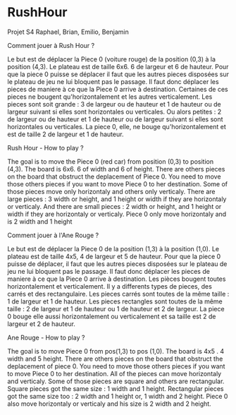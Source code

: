 # RushHour
Projet S4 Raphael, Brian, Emilio, Benjamin


Comment jouer à Rush Hour ? 

Le but est de déplacer la Piece 0 (voiture rouge) de la position (0,3) à la position (4,3).
Le plateau est de taille 6x6. 6 de largeur et 6 de hauteur.
Pour que la piece 0 puisse se déplacer il faut que les autres pieces disposées sur le plateau de jeu ne lui bloquent pas le passage. 
Il faut donc déplacer les pieces de maniere à ce que la Piece 0 arrive à destination.
Certaines de ces pieces ne bougent qu'horizontalement et les autres verticalement.
Les pieces sont soit grande : 3 de largeur ou de hauteur et 1 de hauteur ou de largeur suivant si elles sont horizontales ou verticales.
Ou alors petites : 2 de largeur ou de hauteur et 1 de hauteur ou de largeur suivant si elles sont horizontales ou verticales.
La piece 0, elle, ne bouge qu'horizontalement et est de taille 2 de largeur et 1 de hauteur.



Rush Hour - How to play ?

The goal is to move the Piece 0 (red car) from position (0,3) to position (4,3).
The board is 6x6. 6 of width and 6 of height.
There are others pieces on the board that obstruct the deplacement of Piece 0. You need to move those others pieces if you want to move Piece 0 to her destination. 
Some of those pieces move only horizontaly and others only verticaly.
There are large pieces : 3 width or height, and 1 height or width if they are horizontaly or verticaly.
And there are small pieces : 2 width or height, and 1 height or width if they are horizontaly or verticaly.
Piece 0 only move horizontaly and is 2 width and 1 height

Comment jouer à l'Ane Rouge ?

Le but est de déplacer la Piece 0 de la position (1,3) à la position (1,0).
Le plateau est de taille 4x5, 4 de largeur et 5 de hauteur.
Pour que la piece 0 puisse de déplacer, il faut que les autres pieces disposées sur le plateau de jeu ne lui bloquent pas le passage.
Il faut donc déplacer les pieces de maniere à ce que la Piece 0 arrive à destination.
Les pièces bougent toutes horizontalement et verticalement.
Il y a differents types de pieces, des carrés et des rectangulaire.
Les pieces carrés sont toutes de la même taille : 1 de largeur et 1 de hauteur.
Les pieces rectangles sont toutes de la même taille : 2 de largeur et 1 de hauteur ou 1 de hauteur et 2 de largeur.
La piece 0 bouge elle aussi horizontalement ou verticalement et sa taille est 2 de largeur et 2 de hauteur.

Ane Rouge - How to play ?

The goal is to move Piece 0 from pos(1,3) to pos (1,0).
The board is 4x5 . 4 width and 5 height.
There are others pieces on the board that obstruct the deplacement of piece 0. You need to move those others pieces if you want to move Piece 0 to her destination. 
All of the pieces can move horizontaly and verticaly.
Some of those pieces are square and others are rectangular.
Square pieces got the same size : 1 width and 1 height.
Rectangular pieces got the same size too : 2 width and 1 height or, 1 width and 2 height.
Piece 0 also move horizontaly or verticaly and his size is 2  width and 2 height.
